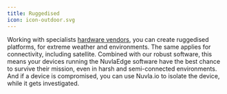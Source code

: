 ```yaml
---
title: Ruggedised
icon: icon-outdoor.svg
---
```


Working with specialists&nbsp;<a href="https://sixsq.com/products-and-services/nuvlabox/hardware">hardware vendors</a>, you can create ruggedised platforms, for extreme weather and environments. The same applies for connectivity, including satellite. Combined with our robust software, this means your devices running the NuvlaEdge software have the best chance to survive their mission, even in harsh and semi-connected environments. And if a device is compromised, you can use Nuvla.io to isolate the device, while it gets investigated.

